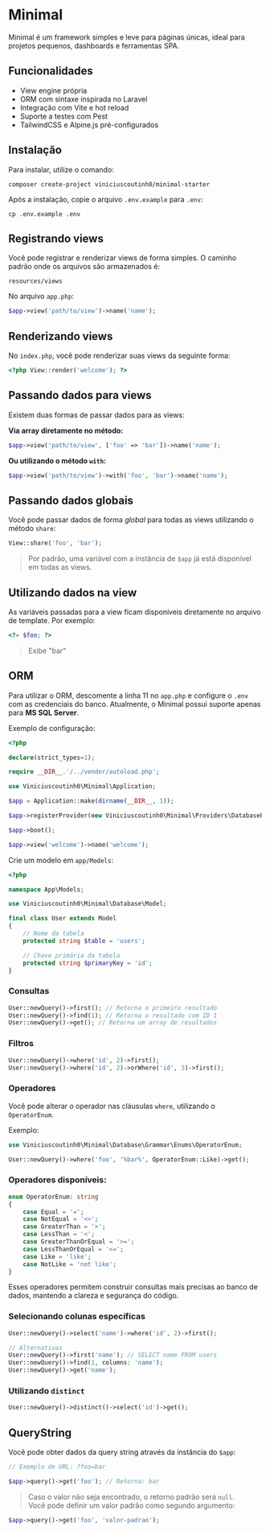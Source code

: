 # Minimal

Minimal é um framework simples e leve para páginas únicas, ideal para projetos pequenos, dashboards e ferramentas SPA.

## Funcionalidades

- View engine própria
- ORM com sintaxe inspirada no Laravel
- Integração com Vite e hot reload
- Suporte a testes com Pest
- TailwindCSS e Alpine.js pré-configurados

## Instalação

Para instalar, utilize o comando:

```
composer create-project viniciuscoutinh0/minimal-starter
```

Após a instalação, copie o arquivo `.env.example` para `.env`:

```
cp .env.example .env
```

## Registrando views

Você pode registrar e renderizar views de forma simples. O caminho padrão onde os arquivos são armazenados é:

```
resources/views
```

No arquivo `app.php`:

```php
$app->view('path/to/view')->name('name');
```

## Renderizando views

No `index.php`, você pode renderizar suas views da seguinte forma:

```php
<?php View::render('welcome'); ?>
```

## Passando dados para views

Existem duas formas de passar dados para as views:

**Via array diretamente no método:**

```php
$app->view('path/to/view', ['foo' => 'bar'])->name('name');
```

**Ou utilizando o método `with`:**

```php
$app->view('path/to/view')->with('foo', 'bar')->name('name');
```

## Passando dados globais

Você pode passar dados de forma _global_ para todas as views utilizando o método `share`:

```php
View::share('foo', 'bar');
```

> Por padrão, uma variável com a instância de `$app` já está disponível em todas as views.

## Utilizando dados na view

As variáveis passadas para a view ficam disponíveis diretamente no arquivo de template. Por exemplo:

```php
<?= $foo; ?>
```

> Exibe "bar"

## ORM

Para utilizar o ORM, descomente a linha 11 no `app.php` e configure o `.env` com as credenciais do banco. Atualmente, o Minimal possui suporte apenas para **MS SQL Server**.

Exemplo de configuração:

```php
<?php

declare(strict_types=1);

require __DIR__.'/../vendor/autoload.php';

use Viniciuscoutinh0\Minimal\Application;

$app = Application::make(dirname(__DIR__, 1));

$app->registerProvider(new Viniciuscoutinh0\Minimal\Providers\DatabaseProvider);

$app->boot();

$app->view('welcome')->name('welcome');
```

Crie um modelo em `app/Models`:

```php
<?php

namespace App\Models;

use Viniciuscoutinh0\Minimal\Database\Model;

final class User extends Model
{
    // Nome da tabela
    protected string $table = 'users';

    // Chave primária da tabela
    protected string $primaryKey = 'id';
}
```

### Consultas

```php
User::newQuery()->first(); // Retorna o primeiro resultado
User::newQuery()->find(1); // Retorna o resultado com ID 1
User::newQuery()->get(); // Retorna um array de resultados
```

### Filtros

```php
User::newQuery()->where('id', 2)->first();
User::newQuery()->where('id', 2)->orWhere('id', 3)->first();
```

### Operadores

Você pode alterar o operador nas cláusulas `where`, utilizando o `OperatorEnum`.

Exemplo:

```php
use Viniciuscoutinh0\Minimal\Database\Grammar\Enums\OperatorEnum;

User::newQuery()->where('foo', '%bar%', OperatorEnum::Like)->get();
```

### Operadores disponíveis:

```php
enum OperatorEnum: string
{
    case Equal = '=';
    case NotEqual = '<>';
    case GreaterThan = '>';
    case LessThan = '<';
    case GreaterThanOrEqual = '>=';
    case LessThanOrEqual = '<=';
    case Like = 'like';
    case NotLike = 'not like';
}
```

Esses operadores permitem construir consultas mais precisas ao banco de dados, mantendo a clareza e segurança do código.

### Selecionando colunas específicas

```php
User::newQuery()->select('name')->where('id', 2)->first();

// Alternativas
User::newQuery()->first('name'); // SELECT name FROM users
User::newQuery()->find(1, columns: 'name');
User::newQuery()->get('name');
```

### Utilizando `distinct`

```php
User::newQuery()->distinct()->select('id')->get();
```

## QueryString

Você pode obter dados da query string através da instância do `$app`:

```php
// Exemplo de URL: ?foo=bar

$app->query()->get('foo'); // Retorna: bar
```

> Caso o valor não seja encontrado, o retorno padrão será `null`.  
> Você pode definir um valor padrão como segundo argumento:

```php
$app->query()->get('foo', 'valor-padrao');
```
